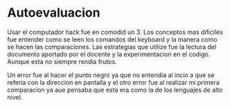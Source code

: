 # Autoevaluacion 

Usar el computador hack fue en comodid un 3. Los conceptos mas dificiles fue entender como se leen los comandos del keyboard y la manera como se hacen las comparaciones. Las estrategias que utilize fue la lectura del documento aportado por el docente y la experimentacion en el codigo. Aunque esta no siempre rendia frutos.

Un error fue al hacer el punto negro ya que no entendia al incio a que se referia con la direccion en pantalla y el otro error fue al realizar mi primera comparacion ya aue pensaba que esta era como la de los lenguajes de alto nivel. 
